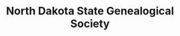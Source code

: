 ---
layout: repo
title: "North Dakota State Genealogical Society"
id: 6138
permalink: repos/6138/
---
